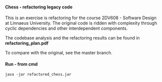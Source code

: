 #### Chess - refactoring legacy code

This is an exercise is refactoring for the course 2DV608 - Software Design at Linnaeus University. The original code 
is ridden with complexity through cyclic dependencies and other interdependent components. 

The codebase analysis and the refactoring results can be found in **refactoring_plan.pdf**

To compare with the original, see the master branch.

#### Run - from cmd
```
java -jar refactored_chess.jar
```
